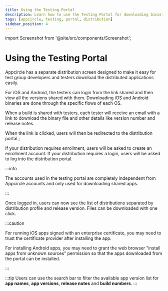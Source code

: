 ```yaml
---
title: Using the Testing Portal
description: Learn how to use the Testing Portal for downloading binaries. Streamline your app testing process with Appcircle.
tags: [appcircle, testing, portal, distribution]
sidebar_position: 4
---
```


import Screenshot from '@site/src/components/Screenshot';

# Using the Testing Portal

Appcircle has a separate distribution screen designed to make it easy for test group developers and testers download the distributed applications easily.

For iOS and Android, the testers can login from the link shared and then view all the versions shared with them. Downloading iOS and Android binaries are done through the specific flows of each OS.

When a build is shared with testers, each tester will receive an email with a link to download the binary file and other details like version number and release notes.

When the link is clicked, users will then be redirected to the distribution portal.;

If your distribution requires enrollment, users will be asked to create an enrollment account. If your distribution requires a login, users will be asked to log into the distribution portal.

:::info

The accounts used in the testing portal are completely independent from Appcircle accounts and only used for downloading shared apps.

:::

<Screenshot url="https://cdn.appcircle.io/docs/assets/10-14-EnrollLogin.jpg" />

Once logged in, users can now see the list of distributions separated by distribution profile and release version. Files can be downloaded with one click.

:::caution

For running iOS apps signed with an enterprise certificate, you may need to trust the certificate provider after installing the app.

For installing Android apps, you may need to grant the web browser "install apps from unknown sources" permission so that the apps downloaded from the portal can be installed.

:::

<Screenshot url="https://cdn.appcircle.io/docs/assets/be-3170-desktop2.png" />

:::tip
Users can use the search bar to filter the available app version list for **app names**, **app versions**, **release notes** and **build numbers**. 
:::

<Screenshot url="https://cdn.appcircle.io/docs/assets/be-3170-desktop1.png" />

<Screenshot url="https://cdn.appcircle.io/docs/assets/be-3170-mobile1.png" />

